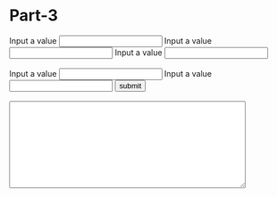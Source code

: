 # Part-3
<script>    
function myFunction()
{
    var num1, num2, num3, num4, num5, posCount, negCount, zeroCount;

    num1 = parseInt(document.form.fnum1.value);
    num2 = parseInt(document.form.fnum2.value);
    num3 = parseInt(document.form.fnum3.value);
    num4 = parseInt(document.form.fnum4.value);
    num5 = parseInt(document.form.fnum5.value);
    posCount = 0;
    negCount = 0;
    zeroCount = 0;

   // num1 if then statement    
   
    if (num1 > 0)
        {
            posCount++;
        }
    if (num1 < 0)
        {
            negCount++;
        }
     if (num1 == 0)
        {
            zeroCount++;
        }
    // num2 if then statement
   
    if (num2 > 0)
        {
            posCount++;
        }
    if (num2 < 0)
        {
            negCount++;
        }
     if (num2 == 0)
        {
            zeroCount++;
        }
    // num3 if then statement
   
    if (num3 > 0)
        {
            posCount++;
        }
    if (num3 < 0)
        {
            negCount++;
        }
     if (num3 == 0)
        {
            zeroCount++;
        }
        // num4 if then statement
   
    if (num4 > 0)
        {
            posCount++;
        }
    if (num4 < 0)
        {
            negCount++;
        }
     if (num4 == 0)
        {
            zeroCount++;
        }
   
    // num5 if then statement
   
    if (num5 > 0)
        {
            posCount++;
        }
    if (num5 < 0)
        {
            negCount++;
        }
     if (num5 == 0)
        {
            zeroCount++;
        }
   
    document.form.result1.value = "Number of Positive numbers: " + posCount  + "\n" + "Number of Negative numbers: " + negCount + "\n" + "Number of Zeros: " + zeroCount;
 
        }
   
 </script>
<form name="form">
  Input a value
  <input type="number" name="fnum1">
  Input a value
  <input type="number" name="fnum2">
  Input a value
  <input type="number" name="fnum3">
  <br>
  <br>
  Input a value
  <input type="number" name="fnum4">
  Input a value
  <input type="number" name="fnum5">
<input type="button" value="submit" onclick="myFunction()">
  <br>
  <br>
  <textarea type="text" id="result1" rows="10" cols="50"></textarea>
  <br>
</form>
